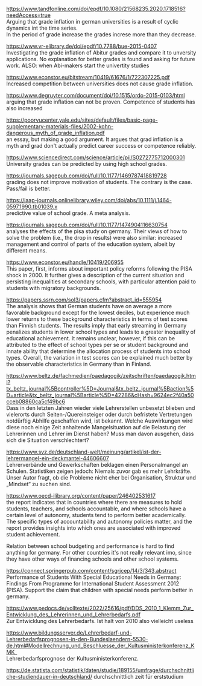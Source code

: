 https://www.tandfonline.com/doi/epdf/10.1080/21568235.2020.1718516?needAccess=true  
Arguing that grade inflation in german universities is a result of cyclic dynamics int the time series.  
In the period of grade increase the grades increse more than they decrease.

https://www.vr-elibrary.de/doi/epdf/10.7788/bue-2015-0407  
Investigating the grade inflation of Abitur grades and compare it to unversity applications. 
No explanation for better grades is found and asking for future work. 
ALSO: when Abi-makers start the univertity studies


https://www.econstor.eu/bitstream/10419/61676/1/722307225.pdf  
Increased competition between universities does not cause grade inflation.

https://www.degruyter.com/document/doi/10.1515/ordo-2015-0103/html  
arguing that grade inflation can not be proven. Competence of students has also increased

https://poorvucenter.yale.edu/sites/default/files/basic-page-supplementary-materials-files/2002-kohn-dangerous_myth_of_grade_inflation.pdf  
an essay, but making a good argument. 
It argues that grad inflation is a myth and grad don't actually predict career success or competence reliably.

https://www.sciencedirect.com/science/article/pii/S0272775712000301  
University grades can be predicted by using high school grades.

https://journals.sagepub.com/doi/full/10.1177/1469787418819728  
grading does not improve motivation of students. The contrary is the case. Pass/fail is better.

https://iaap-journals.onlinelibrary.wiley.com/doi/abs/10.1111/j.1464-0597.1990.tb01039.x  
predictive value of school grade. A meta analysis.

https://journals.sagepub.com/doi/full/10.1177/1474904116630754  
analyses the effects of the pisa study on germany. Their views of how to solve the problem (i.e., the drop in results) were also 
similar: increased management and control of parts of the education system, albeit by different means.

https://www.econstor.eu/handle/10419/206955  
This paper, first, informs about important policy reforms following the PISA shock in 2000. It further gives a description of the
current situation and persisting inequalities at secondary schools, with particular attention paid to students with migratory
backgrounds.

https://papers.ssrn.com/sol3/papers.cfm?abstract_id=555954  
The analysis shows that German students have on average a more favorable background except for the lowest deciles, but experience much
lower returns to these background characteristics in terms of test scores than Finnish students. The results imply that early streaming
in Germany penalizes students in lower school types and leads to a greater inequality of educational achievement. It remains unclear,
however, if this can be attributed to the effect of school types per se or student background and innate ability that determine the
allocation process of students into school types. Overall, the variation in test scores can be explained much better by the observable
characteristics in Germany than in Finland.

https://www.beltz.de/fachmedien/paedagogik/zeitschriften/paedagogik.html?tx_beltz_journal%5Bcontroller%5D=Journal&tx_beltz_journal%5Baction%5D=article&tx_beltz_journal%5Barticle%5D=42286&cHash=9624ec2f40a50cceb08860ca5cf49bc6  
Dass in den letzten Jahren wieder viele Lehrerstellen unbesetzt blieben und vielerorts durch Seiten-/Quereinsteiger oder durch
befristete Vertretungen notdürftig Abhilfe geschaffen wird, ist bekannt. Welche Auswirkungen wird diese noch einige Zeit anhaltende
Mangelsituation auf die Belastung der Lehrerinnen und Lehrer im Dienst haben? Muss man davon ausgehen, dass sich die Situation
verschlechtert?

https://www.svz.de/deutschland-welt/meinung/artikel/ist-der-lehrermangel-ein-deckmantel-44606607  
Lehrerverbände und Gewerkschaften beklagen einen Personalmangel an Schulen. Statistiken zeigen jedoch: Niemals zuvor gab es mehr
Lehrkräfte. Unser Autor fragt, ob die Probleme nicht eher bei Organisation, Struktur und „Mindset“ zu suchen sind.

https://www.oecd-ilibrary.org/content/paper/246402531617  
the report indicates that in countries where there are measures to hold students, teachers, and schools accountable, and where schools
have a certain level of autonomy, students tend to perform better academically. The specific types of accountability and autonomy
policies matter, and the report provides insights into which ones are associated with improved student achievement.

Relation between school budgeting and performance is hard to find anything for germany. For other countries it's not really relevant
imo, since they have other ways of financing schools and other school systems.

https://connect.springerpub.com/content/sgrjcep/14/3/343.abstract  
Performance of Students With Special Educational Needs in Germany: Findings From Programme for International Student Assessment 2012
(PISA). Support the claim that children with special needs perform better in germany.

https://www.pedocs.de/volltexte/2022/25616/pdf/DDS_2010_1_Klemm_Zur_Entwicklung_des_Lehrerinnen_und_Lehrerbedarfs.pdf  
Zur Entwicklung des Lehrerbedarfs. Ist halt von 2010 also vielleicht useless

https://www.bildungsserver.de/Lehrerbedarf-und-Lehrerbedarfsprognosen-in-den-Bundeslaendern-5530-de.html#Modellrechnung_und_Beschluesse_der_Kultusministerkonferenz_KMK_  
Lehrerbedarfsprognose der Kultusministerkonferenz.

https://de.statista.com/statistik/daten/studie/189155/umfrage/durchschnittliche-studiendauer-in-deutschland/
durchschnittlich zeit für erststudium
